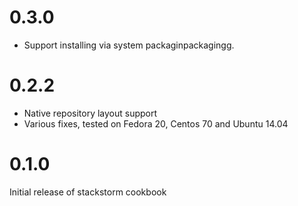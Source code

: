 # 0.3.0

* Support installing via system packaginpackagingg.

# 0.2.2

 * Native repository layout support
 * Various fixes, tested on Fedora 20, Centos 70 and Ubuntu 14.04

# 0.1.0

Initial release of stackstorm cookbook
